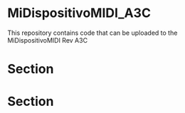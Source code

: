 # MiDispositivoMIDI_A3C
This repository contains code that can be uploaded to the MiDispositivoMIDI Rev A3C

# Section


# Section
